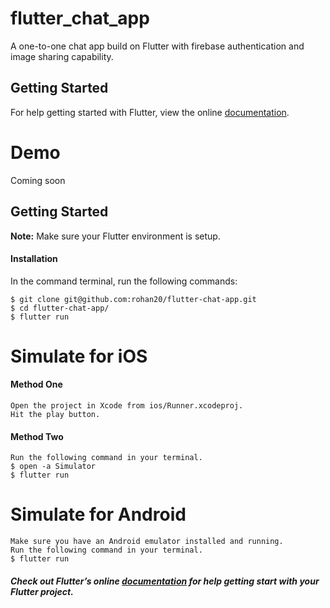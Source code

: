 # flutter_chat_app

A one-to-one chat app build on Flutter with firebase authentication and image sharing capability.

## Getting Started

For help getting started with Flutter, view the online
[documentation](https://flutter.io/).

# Demo
Coming soon

## Getting Started
**Note:** Make sure your Flutter environment is setup.

#### Installation

In the command terminal, run the following commands:

    $ git clone git@github.com:rohan20/flutter-chat-app.git
    $ cd flutter-chat-app/
    $ flutter run

# Simulate for iOS
#### Method One
    
    Open the project in Xcode from ios/Runner.xcodeproj.
    Hit the play button.

#### Method Two

    Run the following command in your terminal.
    $ open -a Simulator
    $ flutter run

# Simulate for Android

    Make sure you have an Android emulator installed and running.
    Run the following command in your terminal.
    $ flutter run

##### Check out Flutter’s online [documentation](http://flutter.io/) for help getting start with your Flutter project.

